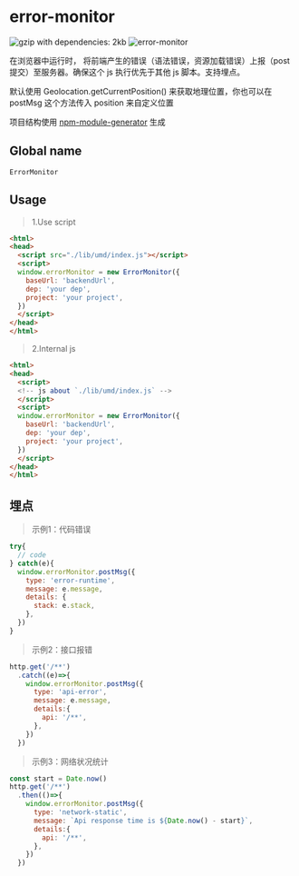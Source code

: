 # error-monitor
![gzip with dependencies: 2kb](https://img.shields.io/badge/gzip--with--dependencies-2kb-brightgreen.svg "gzip with dependencies: 2kb")
![error-monitor](https://img.shields.io/badge/error--monitor-done-blue.svg "error-monitor")

在浏览器中运行时， 将前端产生的错误（语法错误，资源加载错误）上报（post 提交）至服务器。确保这个 js 执行优先于其他 js 脚本。支持埋点。

默认使用 Geolocation.getCurrentPosition() 来获取地理位置，你也可以在 postMsg 这个方法传入 position 来自定义位置

项目结构使用 [npm-module-generator](https://www.npmjs.com/package/@livelybone/npm-module-generator) 生成

## Global name
`ErrorMonitor`

## Usage
> 1.Use script
```html
<html>
<head>
  <script src="./lib/umd/index.js"></script>
  <script>
  window.errorMonitor = new ErrorMonitor({
    baseUrl: 'backendUrl',
    dep: 'your dep',
    project: 'your project',
  })
  </script>
</head>
</html>
```
> 2.Internal js
```html
<html>
<head>
  <script>
  <!-- js about `./lib/umd/index.js` -->
  </script>
  <script>
  window.errorMonitor = new ErrorMonitor({
    baseUrl: 'backendUrl',
    dep: 'your dep',
    project: 'your project',
  })
  </script>
</head>
</html>
```

## 埋点

> 示例1：代码错误

```js
try{
  // code
} catch(e){
  window.errorMonitor.postMsg({
    type: 'error-runtime',
    message: e.message,
    details: {
      stack: e.stack,
    },
  })
}
```

> 示例2：接口报错

```js
http.get('/**')
  .catch((e)=>{
    window.errorMonitor.postMsg({
      type: 'api-error',
      message: e.message,
      details:{
        api: '/**',
      },
    })
  })
```

> 示例3：网络状况统计

```js
const start = Date.now()
http.get('/**')
  .then(()=>{
    window.errorMonitor.postMsg({
      type: 'network-static',
      message: `Api response time is ${Date.now() - start}`,
      details:{
        api: '/**',
      },
    })
  })
```
